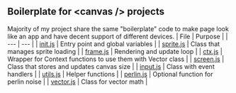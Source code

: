 ## Boilerplate for \<canvas /\> projects
Majority of my project share the same "boilerplate" code to make page look like an app and have decent support of different devices.
| File | Purpose |
| --- | --- |
| [init.js](./init.js) | Entry point and global variables |
| [sprite.js](./sprite.js) | Class that manages sprite loading |
| [frame.js](./frame.js) | Rendering and update loop |
| [ctx.js](./ctx.js) | Wrapper for Context functions to use them with Vector class |
| [screen.js](./screen.js) | Class that stores and updates canvas size |
| [input.js](./input.js) | Class with event handlers |
| [utils.js](./utils.js) | Helper functions |
| [perlin.js](./perlin.js) | Optional function for perlin noise |
| [vector.js](./vector.js) | Class for vector math |
